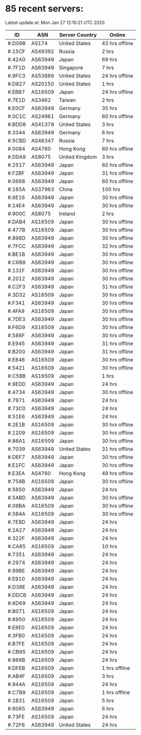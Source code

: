 # 85 recent servers:

Latest update at: Mon Jan 27 12:10:21 UTC 2020

| ID | ASN | Server Country | Online |
| -- | --- | -------------- | ------ |
| #.D09B | AS174 | United States | 43 hrs offline |
| #.15CF | AS49392 | Russia | 2 hrs |
| #.42A0 | AS63949 | Japan | 69 hrs |
| #.7F1D | AS63949 | Singapore | 7 hrs |
| #.9FC3 | AS53889 | United States | 24 hrs offline |
| #.D827 | AS20150 | United States | 1 hrs |
| #.EBB7 | AS16509 | Japan | 24 hrs offline |
| #.7E1D | AS3462 | Taiwan | 2 hrs |
| #.E0CF | AS63949 | Germany | 35 hrs |
| #.0C1C | AS24961 | Germany | 60 hrs offline |
| #.BDD8 | AS41378 | United States | 3 hrs |
| #.3344 | AS63949 | Germany | 6 hrs |
| #.5CBD | AS48347 | Russia | 7 hrs |
| #.0084 | AS4760 | Hong Kong | 60 hrs offline |
| #.DDA9 | AS8075 | United Kingdom | 3 hrs |
| #.2517 | AS63949 | Japan | 60 hrs offline |
| #.F2BF | AS63949 | Japan | 31 hrs offline |
| #.0668 | AS63949 | Japan | 60 hrs offline |
| #.165A | AS37963 | China | 100 hrs |
| #.6E16 | AS63949 | Japan | 30 hrs offline |
| #.14E4 | AS63949 | Japan | 30 hrs offline |
| #.900C | AS8075 | Ireland | 2 hrs |
| #.DAB4 | AS16509 | Japan | 30 hrs offline |
| #.477B | AS16509 | Japan | 30 hrs offline |
| #.898D | AS63949 | Japan | 30 hrs offline |
| #.7FCC | AS63949 | Japan | 32 hrs offline |
| #.BE1B | AS63949 | Japan | 30 hrs offline |
| #.C6B8 | AS63949 | Japan | 30 hrs offline |
| #.131F | AS63949 | Japan | 30 hrs offline |
| #.2012 | AS63949 | Japan | 30 hrs offline |
| #.C2F3 | AS63949 | Japan | 31 hrs offline |
| #.3D32 | AS16509 | Japan | 30 hrs offline |
| #.F341 | AS63949 | Japan | 30 hrs offline |
| #.4FA9 | AS16509 | Japan | 30 hrs offline |
| #.7DE3 | AS63949 | Japan | 30 hrs offline |
| #.F6D9 | AS16509 | Japan | 30 hrs offline |
| #.586F | AS63949 | Japan | 30 hrs offline |
| #.E945 | AS63949 | Japan | 31 hrs offline |
| #.B200 | AS63949 | Japan | 31 hrs offline |
| #.E846 | AS16509 | Japan | 30 hrs offline |
| #.5421 | AS16509 | Japan | 30 hrs offline |
| #.C5BB | AS16509 | Japan | 1 hrs |
| #.9EDD | AS63949 | Japan | 24 hrs |
| #.4734 | AS63949 | Japan | 30 hrs offline |
| #.7971 | AS63949 | Japan | 24 hrs |
| #.73C0 | AS63949 | Japan | 24 hrs |
| #.51E6 | AS63949 | Japan | 24 hrs |
| #.2E1B | AS16509 | Japan | 30 hrs offline |
| #.1209 | AS16509 | Japan | 30 hrs offline |
| #.86A1 | AS16509 | Japan | 30 hrs offline |
| #.7039 | AS63949 | United States | 31 hrs offline |
| #.DEF7 | AS63949 | Japan | 30 hrs offline |
| #.E1FC | AS63949 | Japan | 30 hrs offline |
| #.E3EA | AS4760 | Hong Kong | 49 hrs offline |
| #.758B | AS16509 | Japan | 30 hrs offline |
| #.5650 | AS63949 | Japan | 24 hrs |
| #.5ABD | AS63949 | Japan | 30 hrs offline |
| #.09BA | AS16509 | Japan | 30 hrs offline |
| #.5B4A | AS16509 | Japan | 30 hrs offline |
| #.7E8D | AS63949 | Japan | 24 hrs |
| #.2A27 | AS63949 | Japan | 24 hrs |
| #.322F | AS63949 | Japan | 24 hrs |
| #.CA85 | AS16509 | Japan | 10 hrs |
| #.7351 | AS63949 | Japan | 24 hrs |
| #.2974 | AS63949 | Japan | 24 hrs |
| #.99BE | AS63949 | Japan | 24 hrs |
| #.E910 | AS63949 | Japan | 24 hrs |
| #.D38E | AS63949 | Japan | 24 hrs |
| #.DDCB | AS63949 | Japan | 24 hrs |
| #.6D69 | AS63949 | Japan | 24 hrs |
| #.B071 | AS16509 | Japan | 24 hrs |
| #.6950 | AS16509 | Japan | 24 hrs |
| #.E8E0 | AS16509 | Japan | 24 hrs |
| #.3FB0 | AS16509 | Japan | 24 hrs |
| #.B7FE | AS16509 | Japan | 24 hrs |
| #.CB95 | AS16509 | Japan | 24 hrs |
| #.966B | AS16509 | Japan | 24 hrs |
| #.DFEB | AS16509 | Japan | 1 hrs offline |
| #.AB4F | AS16509 | Japan | 3 hrs |
| #.944A | AS16509 | Japan | 24 hrs |
| #.C7B9 | AS16509 | Japan | 1 hrs offline |
| #.1B31 | AS16509 | Japan | 5 hrs |
| #.6065 | AS63949 | Japan | 6 hrs |
| #.73FE | AS16509 | Japan | 24 hrs |
| #.72F6 | AS63949 | United States | 24 hrs |

